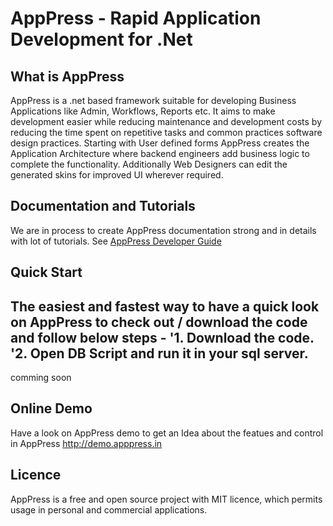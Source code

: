 AppPress - Rapid Application Development for .Net
=============================

## What is AppPress
AppPress is a .net based framework suitable for developing Business Applications like Admin, Workflows, Reports etc. It aims to make development easier while reducing maintenance and development costs by reducing the time spent on repetitive tasks and common practices software design practices. Starting with User defined forms AppPress creates the Application Architecture where backend engineers add business logic to complete the functionality. Additionally Web Designers can edit the generated skins for improved UI wherever required.


## Documentation and Tutorials
We are in process to create AppPress documentation strong and in details with lot of tutorials. 
See [AppPress Developer Guide](http://apppress.in)


## Quick Start
The easiest and fastest way to have a quick look on AppPress to check out / download the code and follow below steps - 
'1. Download the code.
'2. Open DB Script and run it in your sql server.
-----
comming soon


## Online Demo
Have a look on AppPress demo to get an Idea about the featues and control in AppPress
http://demo.apppress.in


## Licence
AppPress is a free and open source project with MIT licence, which permits usage in personal and commercial applications.

